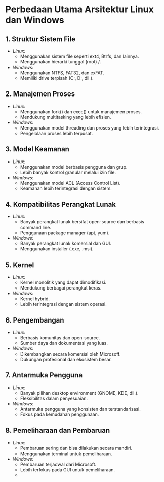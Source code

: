 # Perbedaan Utama Arsitektur Linux dan Windows

## 1. Struktur Sistem File
- *Linux:*
  - Menggunakan sistem file seperti ext4, Btrfs, dan lainnya.
  - Menggunakan hierarki tunggal (root) /.
- *Windows:*
  - Menggunakan NTFS, FAT32, dan exFAT.
  - Memiliki drive terpisah (C:\, D:\, dll.).

## 2. Manajemen Proses
- *Linux:*
  - Menggunakan fork() dan exec() untuk manajemen proses.
  - Mendukung multitasking yang lebih efisien.
- *Windows:*
  - Menggunakan model threading dan proses yang lebih terintegrasi.
  - Pengelolaan proses lebih terpusat.

## 3. Model Keamanan
- *Linux:*
  - Menggunakan model berbasis pengguna dan grup.
  - Lebih banyak kontrol granular melalui izin file.
- *Windows:*
  - Menggunakan model ACL (Access Control List).
  - Keamanan lebih terintegrasi dengan sistem.

## 4. Kompatibilitas Perangkat Lunak
- *Linux:*
  - Banyak perangkat lunak bersifat open-source dan berbasis command line.
  - Penggunaan package manager (apt, yum).
- *Windows:*
  - Banyak perangkat lunak komersial dan GUI.
  - Menggunakan installer (.exe, .msi).

## 5. Kernel
- *Linux:*
  - Kernel monolitik yang dapat dimodifikasi.
  - Mendukung berbagai perangkat keras.
- *Windows:*
  - Kernel hybrid.
  - Lebih terintegrasi dengan sistem operasi.

## 6. Pengembangan
- *Linux:*
  - Berbasis komunitas dan open-source.
  - Sumber daya dan dokumentasi yang luas.
- *Windows:*
  - Dikembangkan secara komersial oleh Microsoft.
  - Dukungan profesional dan ekosistem besar.

## 7. Antarmuka Pengguna
- *Linux:*
  - Banyak pilihan desktop environment (GNOME, KDE, dll.).
  - Fleksibilitas dalam penyesuaian.
- *Windows:*
  - Antarmuka pengguna yang konsisten dan terstandarisasi.
  - Fokus pada kemudahan penggunaan.

## 8. Pemeliharaan dan Pembaruan
- *Linux:*
  - Pembaruan sering dan bisa dilakukan secara mandiri.
  - Menggunakan terminal untuk pemeliharaan.
- *Windows:*
  - Pembaruan terjadwal dari Microsoft.
  - Lebih terfokus pada GUI untuk pemeliharaan.
  - 

